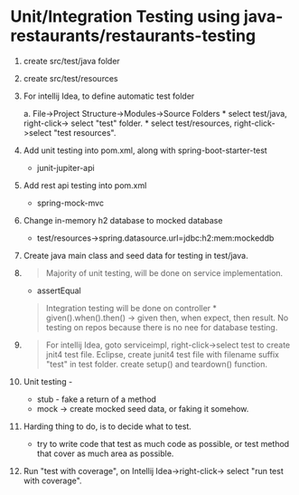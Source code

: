 # Unit/Integration Testing using java-restaurants/restaurants-testing

1. create src/test/java folder
2. create src/test/resources
3. For intellij Idea, to define automatic test folder

	a. File->Project Structure->Modules->Source Folders
		* select test/java, right-click-> select "test" folder.
		* select test/resources, right-click->select "test resources".
4. Add unit testing into pom.xml, along with spring-boot-starter-test
	* junit-jupiter-api
5. Add rest api testing into pom.xml
	* spring-mock-mvc
6. Change in-memory h2 database to mocked database
	* test/resources->spring.datasource.url=jdbc:h2:mem:mockeddb
7. Create java main class and seed data for testing in test/java.
8. > Majority of unit testing, will be done on service implementation.  
	* assertEqual
	> Integration testing will be done on controller
		* given().when().then() -> given then, when expect, then result.
	> No testing on repos because there is no nee for database testing.
9. > For intellij Idea, goto serviceimpl, right-click->select test to create jnit4 test file.
	> Eclipse, create junit4 test file with filename suffix "test" in test folder.
	> create setup() and teardown() function.
10. Unit testing - 
	* stub - fake a return of a method
	* mock -> create mocked seed data, or faking it somehow. 
11. Harding thing to do, is to decide what to test.
	* try to write code that test as much code as possible, or test method that cover as much area as possible.
12. Run "test with coverage", on Intellij Idea->right-click-> select "run test with coverage".

